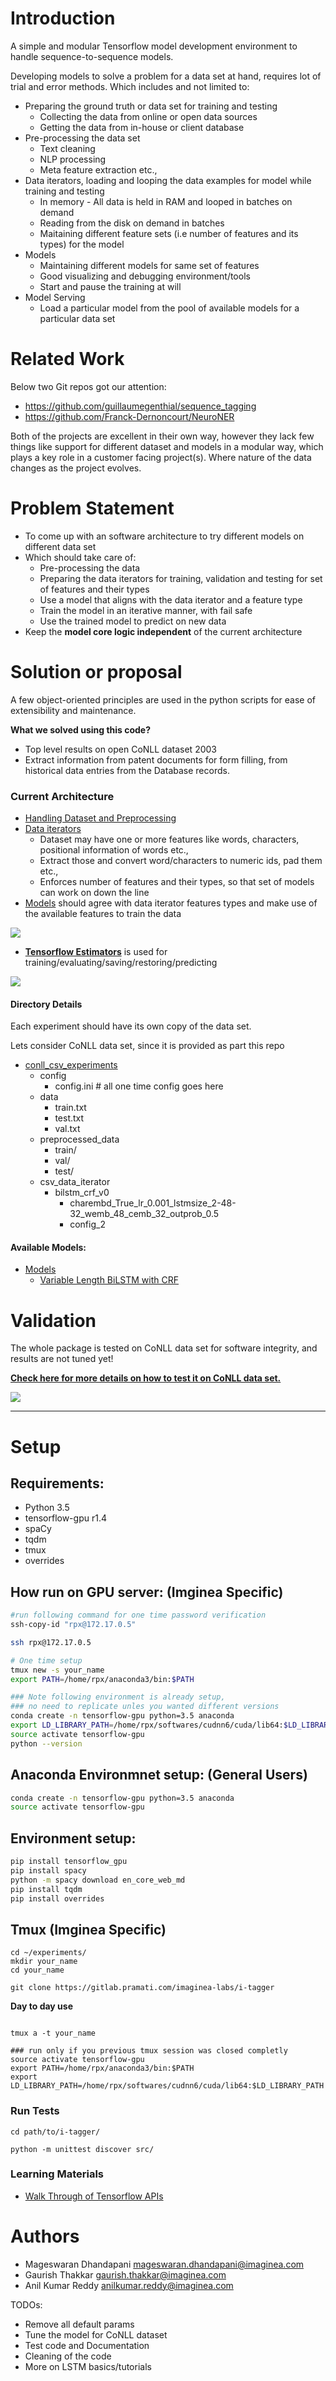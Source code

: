 # Introduction
A simple and modular Tensorflow model development environment to handle
sequence-to-sequence models.

Developing models to solve a problem for a data set at hand,
requires lot of trial and error methods.
Which includes and not limited to:
- Preparing the ground truth or data set for training and testing
    - Collecting the data from online or open data sources
    - Getting the data from in-house or client database
- Pre-processing the data set
    - Text cleaning
    - NLP processing
    - Meta feature extraction etc.,
- Data iterators, loading and looping the data examples for model
while training and testing
    - In memory - All data is held in RAM and looped in batches on demand
    - Reading from the disk on demand in batches
    - Maitaining different feature sets (i.e number of features and its types) for the model
- Models
    - Maintaining different models for same set of features
    - Good visualizing and debugging environment/tools
    - Start and pause the training at will
- Model Serving
    - Load a particular model from the pool of available models for a
    particular data set

# Related Work
Below two Git repos got our attention:
- https://github.com/guillaumegenthial/sequence_tagging
- https://github.com/Franck-Dernoncourt/NeuroNER

Both of the projects are excellent in their own way, however they lack few
things like support for different dataset and models in a modular way,
which plays a key role in a customer facing project(s). Where nature of
the data changes as the project evolves.

# Problem Statement
 - To come up with an software architecture to try different models on
 different data set
 - Which should take care of:
    - Pre-processing the data
    - Preparing the data iterators for training, validation and testing
    for set of features and their types
    - Use a model that aligns with the data iterator and a feature type
    - Train the model in an iterative manner, with fail safe
    - Use the trained model to predict on new data
 - Keep the **model core logic independent** of the current architecture

# Solution or proposal

A few object-oriented principles are used in the python scripts for
ease of extensibility and maintenance.

**What we solved using this code?**
 - Top level results on open CoNLL dataset 2003
 - Extract information from patent documents for form filling, from historical
data entries from the Database records.

### Current Architecture

- [Handling Dataset and Preprocessing](docs/dataset.md)
- [Data iterators](docs/data_iterator.md)
    - Dataset may have one or more features like words,
characters, positional information of words etc.,
    - Extract those and convert word/characters to numeric ids, pad them etc.,
    - Enforces number of features and their types, so that set of models
      can work on down the line
- [Models](docs/models.md) should agree with data iterator features types and
make use of the available features to train the data


![](docs/images/i_tagger_architecture.png)


- **[Tensorflow Estimators](https://www.tensorflow.org/extend/estimators)** is used for training/evaluating/saving/restoring/predicting

![](docs/images/tf_estimators.png)

#### Directory Details

Each experiment should have its own copy of the data set.

Lets consider CoNLL data set, since it is provided as part this repo
- [conll_csv_experiments](conll_csv_experiments/)
    - config
        - config.ini # all one time config goes here
    - data
        - train.txt
        - test.txt
        - val.txt
    - preprocessed_data
        - train/
        - val/
        - test/
    - csv_data_iterator
        - bilstm_crf_v0
            - charembd_True_lr_0.001_lstmsize_2-48-32_wemb_48_cemb_32_outprob_0.5
            - config_2


#### Available Models:
- [Models](docs/models)
    - [Variable Length BiLSTM with CRF](docs/models/bilstm_crf_v0/BiLSTM_CRF_V0.md)


# Validation
 The whole package is tested on CoNLL data set for software integrity,
 and results are not tuned yet!

**[Check here for more details on how to test it on CoNLL data set.](conll_csv_experiments/README.md)**


![](docs/images/conll_tensorboard_results.png)


-------------------------------------------------------------------

# Setup

## Requirements:
- Python 3.5
- tensorflow-gpu r1.4
- spaCy
- tqdm
- tmux
- overrides


## How run on GPU server: (Imginea Specific)

```bash
#run following command for one time password verification
ssh-copy-id "rpx@172.17.0.5"

ssh rpx@172.17.0.5

# One time setup
tmux new -s your_name
export PATH=/home/rpx/anaconda3/bin:$PATH

### Note following environment is already setup, 
### no need to replicate unles you wanted different versions
conda create -n tensorflow-gpu python=3.5 anaconda
export LD_LIBRARY_PATH=/home/rpx/softwares/cudnn6/cuda/lib64:$LD_LIBRARY_PATH
source activate tensorflow-gpu
python --version

```

## Anaconda Environmnet setup: (General Users)

```bash
conda create -n tensorflow-gpu python=3.5 anaconda
source activate tensorflow-gpu
```

## Environment setup:
```bash
pip install tensorflow_gpu
pip install spacy
python -m spacy download en_core_web_md
pip install tqdm
pip install overrides
```

## Tmux (Imginea Specific)
```
cd ~/experiments/
mkdir your_name
cd your_name

git clone https://gitlab.pramati.com/imaginea-labs/i-tagger

```

**Day to day use**
```

tmux a -t your_name

### run only if you previous tmux session was closed completly
source activate tensorflow-gpu
export PATH=/home/rpx/anaconda3/bin:$PATH
export LD_LIBRARY_PATH=/home/rpx/softwares/cudnn6/cuda/lib64:$LD_LIBRARY_PATH

```

### Run Tests
```
cd path/to/i-tagger/

python -m unittest discover src/
```

### Learning Materials
- [Walk Through of Tensorflow APIs](notebooks/walk_through_of_tf_apis.ipynb)


# Authors
- Mageswaran Dhandapani <mageswaran.dhandapani@imaginea.com>
- Gaurish Thakkar <gaurish.thakkar@imaginea.com>
- Anil Kumar Reddy <anilkumar.reddy@imaginea.com>


TODOs:
- Remove all default params
- Tune the model for CoNLL dataset
- Test code and Documentation
- Cleaning of the code
- More on LSTM basics/tutorials
